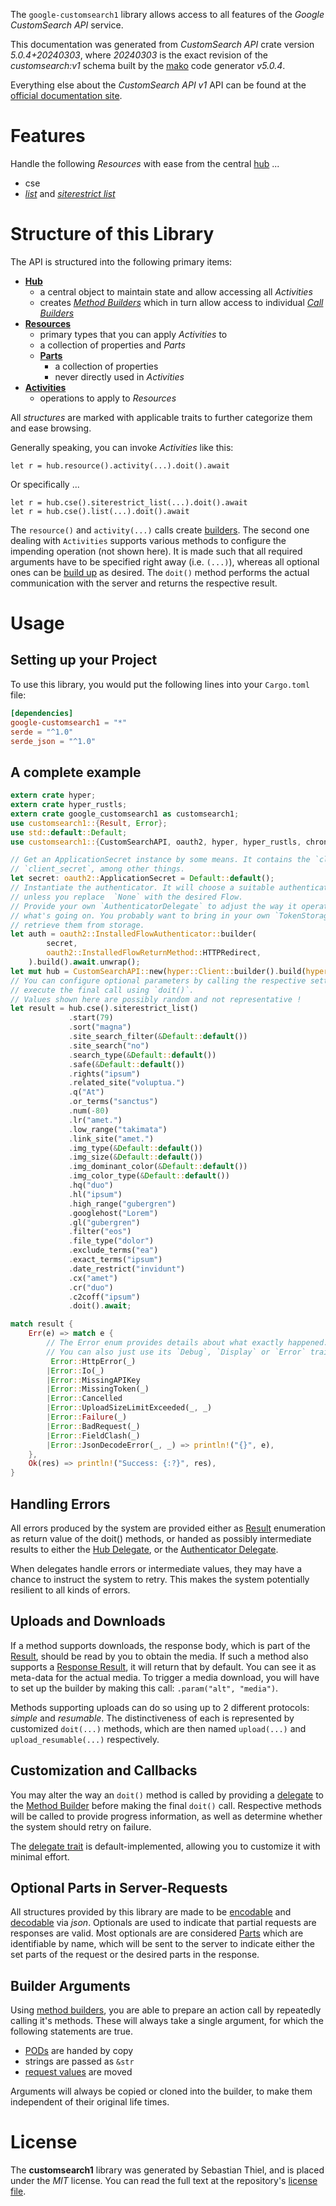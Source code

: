 <!---
DO NOT EDIT !
This file was generated automatically from 'src/generator/templates/api/README.md.mako'
DO NOT EDIT !
-->
The `google-customsearch1` library allows access to all features of the *Google CustomSearch API* service.

This documentation was generated from *CustomSearch API* crate version *5.0.4+20240303*, where *20240303* is the exact revision of the *customsearch:v1* schema built by the [mako](http://www.makotemplates.org/) code generator *v5.0.4*.

Everything else about the *CustomSearch API* *v1* API can be found at the
[official documentation site](https://developers.google.com/custom-search/v1/introduction).
# Features

Handle the following *Resources* with ease from the central [hub](https://docs.rs/google-customsearch1/5.0.4+20240303/google_customsearch1/CustomSearchAPI) ... 

* cse
 * [*list*](https://docs.rs/google-customsearch1/5.0.4+20240303/google_customsearch1/api::CseListCall) and [*siterestrict list*](https://docs.rs/google-customsearch1/5.0.4+20240303/google_customsearch1/api::CseSiterestrictListCall)




# Structure of this Library

The API is structured into the following primary items:

* **[Hub](https://docs.rs/google-customsearch1/5.0.4+20240303/google_customsearch1/CustomSearchAPI)**
    * a central object to maintain state and allow accessing all *Activities*
    * creates [*Method Builders*](https://docs.rs/google-customsearch1/5.0.4+20240303/google_customsearch1/client::MethodsBuilder) which in turn
      allow access to individual [*Call Builders*](https://docs.rs/google-customsearch1/5.0.4+20240303/google_customsearch1/client::CallBuilder)
* **[Resources](https://docs.rs/google-customsearch1/5.0.4+20240303/google_customsearch1/client::Resource)**
    * primary types that you can apply *Activities* to
    * a collection of properties and *Parts*
    * **[Parts](https://docs.rs/google-customsearch1/5.0.4+20240303/google_customsearch1/client::Part)**
        * a collection of properties
        * never directly used in *Activities*
* **[Activities](https://docs.rs/google-customsearch1/5.0.4+20240303/google_customsearch1/client::CallBuilder)**
    * operations to apply to *Resources*

All *structures* are marked with applicable traits to further categorize them and ease browsing.

Generally speaking, you can invoke *Activities* like this:

```Rust,ignore
let r = hub.resource().activity(...).doit().await
```

Or specifically ...

```ignore
let r = hub.cse().siterestrict_list(...).doit().await
let r = hub.cse().list(...).doit().await
```

The `resource()` and `activity(...)` calls create [builders][builder-pattern]. The second one dealing with `Activities` 
supports various methods to configure the impending operation (not shown here). It is made such that all required arguments have to be 
specified right away (i.e. `(...)`), whereas all optional ones can be [build up][builder-pattern] as desired.
The `doit()` method performs the actual communication with the server and returns the respective result.

# Usage

## Setting up your Project

To use this library, you would put the following lines into your `Cargo.toml` file:

```toml
[dependencies]
google-customsearch1 = "*"
serde = "^1.0"
serde_json = "^1.0"
```

## A complete example

```Rust
extern crate hyper;
extern crate hyper_rustls;
extern crate google_customsearch1 as customsearch1;
use customsearch1::{Result, Error};
use std::default::Default;
use customsearch1::{CustomSearchAPI, oauth2, hyper, hyper_rustls, chrono, FieldMask};

// Get an ApplicationSecret instance by some means. It contains the `client_id` and 
// `client_secret`, among other things.
let secret: oauth2::ApplicationSecret = Default::default();
// Instantiate the authenticator. It will choose a suitable authentication flow for you, 
// unless you replace  `None` with the desired Flow.
// Provide your own `AuthenticatorDelegate` to adjust the way it operates and get feedback about 
// what's going on. You probably want to bring in your own `TokenStorage` to persist tokens and
// retrieve them from storage.
let auth = oauth2::InstalledFlowAuthenticator::builder(
        secret,
        oauth2::InstalledFlowReturnMethod::HTTPRedirect,
    ).build().await.unwrap();
let mut hub = CustomSearchAPI::new(hyper::Client::builder().build(hyper_rustls::HttpsConnectorBuilder::new().with_native_roots().https_or_http().enable_http1().build()), auth);
// You can configure optional parameters by calling the respective setters at will, and
// execute the final call using `doit()`.
// Values shown here are possibly random and not representative !
let result = hub.cse().siterestrict_list()
             .start(79)
             .sort("magna")
             .site_search_filter(&Default::default())
             .site_search("no")
             .search_type(&Default::default())
             .safe(&Default::default())
             .rights("ipsum")
             .related_site("voluptua.")
             .q("At")
             .or_terms("sanctus")
             .num(-80)
             .lr("amet.")
             .low_range("takimata")
             .link_site("amet.")
             .img_type(&Default::default())
             .img_size(&Default::default())
             .img_dominant_color(&Default::default())
             .img_color_type(&Default::default())
             .hq("duo")
             .hl("ipsum")
             .high_range("gubergren")
             .googlehost("Lorem")
             .gl("gubergren")
             .filter("eos")
             .file_type("dolor")
             .exclude_terms("ea")
             .exact_terms("ipsum")
             .date_restrict("invidunt")
             .cx("amet")
             .cr("duo")
             .c2coff("ipsum")
             .doit().await;

match result {
    Err(e) => match e {
        // The Error enum provides details about what exactly happened.
        // You can also just use its `Debug`, `Display` or `Error` traits
         Error::HttpError(_)
        |Error::Io(_)
        |Error::MissingAPIKey
        |Error::MissingToken(_)
        |Error::Cancelled
        |Error::UploadSizeLimitExceeded(_, _)
        |Error::Failure(_)
        |Error::BadRequest(_)
        |Error::FieldClash(_)
        |Error::JsonDecodeError(_, _) => println!("{}", e),
    },
    Ok(res) => println!("Success: {:?}", res),
}

```
## Handling Errors

All errors produced by the system are provided either as [Result](https://docs.rs/google-customsearch1/5.0.4+20240303/google_customsearch1/client::Result) enumeration as return value of
the doit() methods, or handed as possibly intermediate results to either the 
[Hub Delegate](https://docs.rs/google-customsearch1/5.0.4+20240303/google_customsearch1/client::Delegate), or the [Authenticator Delegate](https://docs.rs/yup-oauth2/*/yup_oauth2/trait.AuthenticatorDelegate.html).

When delegates handle errors or intermediate values, they may have a chance to instruct the system to retry. This 
makes the system potentially resilient to all kinds of errors.

## Uploads and Downloads
If a method supports downloads, the response body, which is part of the [Result](https://docs.rs/google-customsearch1/5.0.4+20240303/google_customsearch1/client::Result), should be
read by you to obtain the media.
If such a method also supports a [Response Result](https://docs.rs/google-customsearch1/5.0.4+20240303/google_customsearch1/client::ResponseResult), it will return that by default.
You can see it as meta-data for the actual media. To trigger a media download, you will have to set up the builder by making
this call: `.param("alt", "media")`.

Methods supporting uploads can do so using up to 2 different protocols: 
*simple* and *resumable*. The distinctiveness of each is represented by customized 
`doit(...)` methods, which are then named `upload(...)` and `upload_resumable(...)` respectively.

## Customization and Callbacks

You may alter the way an `doit()` method is called by providing a [delegate](https://docs.rs/google-customsearch1/5.0.4+20240303/google_customsearch1/client::Delegate) to the 
[Method Builder](https://docs.rs/google-customsearch1/5.0.4+20240303/google_customsearch1/client::CallBuilder) before making the final `doit()` call. 
Respective methods will be called to provide progress information, as well as determine whether the system should 
retry on failure.

The [delegate trait](https://docs.rs/google-customsearch1/5.0.4+20240303/google_customsearch1/client::Delegate) is default-implemented, allowing you to customize it with minimal effort.

## Optional Parts in Server-Requests

All structures provided by this library are made to be [encodable](https://docs.rs/google-customsearch1/5.0.4+20240303/google_customsearch1/client::RequestValue) and 
[decodable](https://docs.rs/google-customsearch1/5.0.4+20240303/google_customsearch1/client::ResponseResult) via *json*. Optionals are used to indicate that partial requests are responses 
are valid.
Most optionals are are considered [Parts](https://docs.rs/google-customsearch1/5.0.4+20240303/google_customsearch1/client::Part) which are identifiable by name, which will be sent to 
the server to indicate either the set parts of the request or the desired parts in the response.

## Builder Arguments

Using [method builders](https://docs.rs/google-customsearch1/5.0.4+20240303/google_customsearch1/client::CallBuilder), you are able to prepare an action call by repeatedly calling it's methods.
These will always take a single argument, for which the following statements are true.

* [PODs][wiki-pod] are handed by copy
* strings are passed as `&str`
* [request values](https://docs.rs/google-customsearch1/5.0.4+20240303/google_customsearch1/client::RequestValue) are moved

Arguments will always be copied or cloned into the builder, to make them independent of their original life times.

[wiki-pod]: http://en.wikipedia.org/wiki/Plain_old_data_structure
[builder-pattern]: http://en.wikipedia.org/wiki/Builder_pattern
[google-go-api]: https://github.com/google/google-api-go-client

# License
The **customsearch1** library was generated by Sebastian Thiel, and is placed 
under the *MIT* license.
You can read the full text at the repository's [license file][repo-license].

[repo-license]: https://github.com/Byron/google-apis-rsblob/main/LICENSE.md

